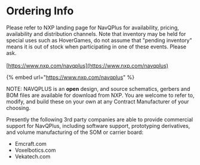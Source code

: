 # Ordering Info

Please refer to NXP landing page for NavQPlus for availability, pricing, availability and distribution channels. Note that inventory may be held for special uses such as HoverGames, do not assume that "pending inventory" means it is out of stock when participating in one of these events. Please ask.\
\
[https://www.nxp.com/navqplus](https://www.nxp.com/navqplus)

{% embed url="https://www.nxp.com/navqplus" %}

NOTE: NAVQPLUS is an **open** design, and source schematics, gerbers and BOM files are available for download from NXP. You are welcome to refer to, modify, and build these on your own at any Contract Manufacturer of your choosing.

Presently the following 3rd party companies are able to provide commercial support for NavQPlus, including software support, prototyping derivatives, and volume manufacturing of the SOM or carrier board:

* Emcraft.com
* Voxelbotics.com
* Vekatech.com

